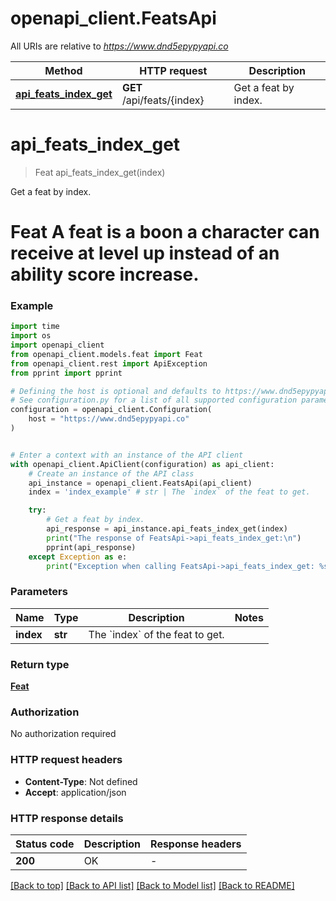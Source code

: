 # openapi_client.FeatsApi

All URIs are relative to *https://www.dnd5epypyapi.co*

Method | HTTP request | Description
------------- | ------------- | -------------
[**api_feats_index_get**](FeatsApi.md#api_feats_index_get) | **GET** /api/feats/{index} | Get a feat by index.


# **api_feats_index_get**
> Feat api_feats_index_get(index)

Get a feat by index.

# Feat   A feat is a boon a character can receive at level up instead of an ability score increase. 

### Example

```python
import time
import os
import openapi_client
from openapi_client.models.feat import Feat
from openapi_client.rest import ApiException
from pprint import pprint

# Defining the host is optional and defaults to https://www.dnd5epypyapi.co
# See configuration.py for a list of all supported configuration parameters.
configuration = openapi_client.Configuration(
    host = "https://www.dnd5epypyapi.co"
)


# Enter a context with an instance of the API client
with openapi_client.ApiClient(configuration) as api_client:
    # Create an instance of the API class
    api_instance = openapi_client.FeatsApi(api_client)
    index = 'index_example' # str | The `index` of the feat to get. 

    try:
        # Get a feat by index.
        api_response = api_instance.api_feats_index_get(index)
        print("The response of FeatsApi->api_feats_index_get:\n")
        pprint(api_response)
    except Exception as e:
        print("Exception when calling FeatsApi->api_feats_index_get: %s\n" % e)
```


### Parameters

Name | Type | Description  | Notes
------------- | ------------- | ------------- | -------------
 **index** | **str**| The &#x60;index&#x60; of the feat to get.  | 

### Return type

[**Feat**](Feat.md)

### Authorization

No authorization required

### HTTP request headers

 - **Content-Type**: Not defined
 - **Accept**: application/json

### HTTP response details
| Status code | Description | Response headers |
|-------------|-------------|------------------|
**200** | OK |  -  |

[[Back to top]](#) [[Back to API list]](../README.md#documentation-for-api-endpoints) [[Back to Model list]](../README.md#documentation-for-models) [[Back to README]](../README.md)

